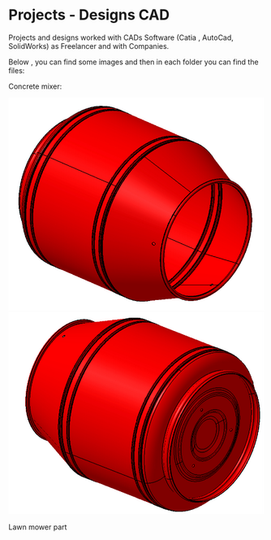 # Projects - Designs CAD
 Projects and designs worked with CADs Software (Catia , AutoCad, SolidWorks) as Freelancer and with Companies.
 
 Below , you can find some images and then in each folder you can find the files:

Concrete mixer:

![](Lasso%20S.A/Concret%20mixer/1.jpg)
![](Lasso%20S.A/Concret%20mixer/2.jpg)

Lawn mower part



